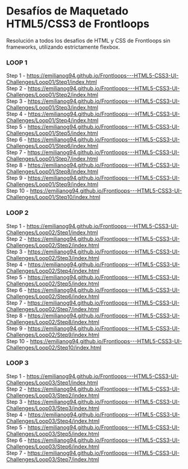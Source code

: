 # Desafíos de Maquetado HTML5/CSS3 de Frontloops
Resolución a todos los desafíos de HTML y CSS de Frontloops sin frameworks, utilizando estrictamente flexbox.

### LOOP 1

Step 1 - https://emilianog94.github.io/Frontloops---HTML5-CSS3-UI-Challenges/Loop01/Step1/index.html <br/>
Step 2 - https://emilianog94.github.io/Frontloops---HTML5-CSS3-UI-Challenges/Loop01/Step2/index.html <br/>
Step 3 - https://emilianog94.github.io/Frontloops---HTML5-CSS3-UI-Challenges/Loop01/Step3/index.html <br/>
Step 4 - https://emilianog94.github.io/Frontloops---HTML5-CSS3-UI-Challenges/Loop01/Step4/index.html <br/>
Step 5 - https://emilianog94.github.io/Frontloops---HTML5-CSS3-UI-Challenges/Loop01/Step5/index.html <br/>
Step 6 - https://emilianog94.github.io/Frontloops---HTML5-CSS3-UI-Challenges/Loop01/Step6/index.html <br/>
Step 7 - https://emilianog94.github.io/Frontloops---HTML5-CSS3-UI-Challenges/Loop01/Step7/index.html <br/>
Step 8 - https://emilianog94.github.io/Frontloops---HTML5-CSS3-UI-Challenges/Loop01/Step8/index.html <br/>
Step 9 - https://emilianog94.github.io/Frontloops---HTML5-CSS3-UI-Challenges/Loop01/Step9/index.html <br/>
Step 10 - https://emilianog94.github.io/Frontloops---HTML5-CSS3-UI-Challenges/Loop01/Step10/index.html  <br/>


### LOOP 2
Step 1 - https://emilianog94.github.io/Frontloops---HTML5-CSS3-UI-Challenges/Loop02/Step1/index.html <br/>
Step 2 - https://emilianog94.github.io/Frontloops---HTML5-CSS3-UI-Challenges/Loop02/Step2/index.html <br/>
Step 3 - https://emilianog94.github.io/Frontloops---HTML5-CSS3-UI-Challenges/Loop02/Step3/index.html <br/>
Step 4 - https://emilianog94.github.io/Frontloops---HTML5-CSS3-UI-Challenges/Loop02/Step4/index.html <br/>
Step 5 - https://emilianog94.github.io/Frontloops---HTML5-CSS3-UI-Challenges/Loop02/Step5/index.html <br/>
Step 6 - https://emilianog94.github.io/Frontloops---HTML5-CSS3-UI-Challenges/Loop02/Step6/index.html <br/>
Step 7 - https://emilianog94.github.io/Frontloops---HTML5-CSS3-UI-Challenges/Loop02/Step7/index.html <br/>
Step 8 - https://emilianog94.github.io/Frontloops---HTML5-CSS3-UI-Challenges/Loop02/Step8/index.html <br/>
Step 9 - https://emilianog94.github.io/Frontloops---HTML5-CSS3-UI-Challenges/Loop02/Step9/index.html <br/>
Step 10 - https://emilianog94.github.io/Frontloops---HTML5-CSS3-UI-Challenges/Loop02/Step10/index.html <br/> 

### LOOP 3
Step 1 - https://emilianog94.github.io/Frontloops---HTML5-CSS3-UI-Challenges/Loop03/Step1/index.html <br/>
Step 2 - https://emilianog94.github.io/Frontloops---HTML5-CSS3-UI-Challenges/Loop03/Step2/index.html <br/>
Step 3 - https://emilianog94.github.io/Frontloops---HTML5-CSS3-UI-Challenges/Loop03/Step3/index.html <br/>
Step 4 - https://emilianog94.github.io/Frontloops---HTML5-CSS3-UI-Challenges/Loop03/Step4/index.html <br/>
Step 5 - https://emilianog94.github.io/Frontloops---HTML5-CSS3-UI-Challenges/Loop03/Step5/index.html <br/>
Step 6 - https://emilianog94.github.io/Frontloops---HTML5-CSS3-UI-Challenges/Loop03/Step6/index.html <br/>
Step 7 - https://emilianog94.github.io/Frontloops---HTML5-CSS3-UI-Challenges/Loop03/Step7/index.html <br/>
